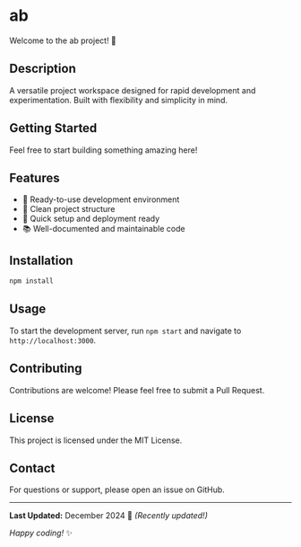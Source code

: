 # ab

Welcome to the ab project! 🚀

## Description

A versatile project workspace designed for rapid development and experimentation. Built with flexibility and simplicity in mind.

## Getting Started

Feel free to start building something amazing here!

## Features

- 🔧 Ready-to-use development environment
- 📁 Clean project structure
- 🚀 Quick setup and deployment ready
- 📚 Well-documented and maintainable code

## Installation

```bash
npm install
```

## Usage

To start the development server, run `npm start` and navigate to `http://localhost:3000`.

## Contributing

Contributions are welcome! Please feel free to submit a Pull Request.

## License

This project is licensed under the MIT License.

## Contact

For questions or support, please open an issue on GitHub.

---

**Last Updated:** December 2024 📅 _(Recently updated!)_

*Happy coding!* ✨
